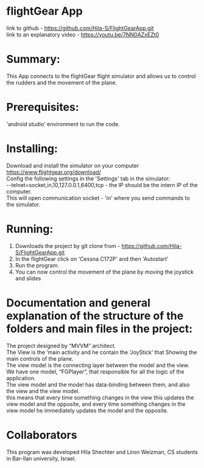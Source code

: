 # flightGear App

link to github - https://github.com/Hila-S/FlightGearApp.git  
link to an explanatory video - https://youtu.be/7NN0AZxEZt0  

# Summary:
This App connects to the flightGear flight simulator and allows us to control the rudders and the movement of the plane.  

# Prerequisites:
'android studio' environment to run the code.

# Installing:
Download and install the simulator on your computer https://www.flightgear.org/download/  
Config the following settings in the 'Settings' tab in the simulator:  
--telnet=socket,in,10,127.0.0.1,6400,tcp - the IP should be the intern IP of the computer.  
This will open communication socket - 'in' where you send commands to the simulator.  

# Running:
1. Downloads the project by git clone from - https://github.com/Hila-S/FlightGearApp.git  
2. In the flightGear click on 'Cessna C172P' and then 'Autostart'  
3. Run the program.  
4. You can now control the movement of the plane by moving the joystick and slides  

# Documentation and general explanation of the structure of the folders and main files in the project:
The project designed by “MVVM” architect.  
The View is the ‘main activity and he contain the ‘JoyStick’ that Showing the main controls of the plane.  
The view model is the connecting layer between the model and the view.  
We have one model, “FGPlayer”, that responsible for all the logic of the application.  
The view model and the model has data-binding between them, and also the view and the view model.   
this means that every time something changes in the view this updates the view model and the opposite, and every time something changes in the view model he immediately updates the model and the opposite.  

# Collaborators
This program was developed Hila Shechter and Liron Weizman, CS students in Bar-Ilan university, Israel.

